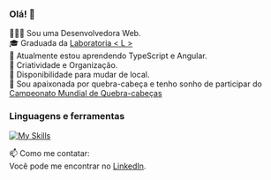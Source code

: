 ### Olá! 🙂

👩🏻‍💻 Sou uma Desenvolvedora Web.<br>
🎓 Graduada da [Laboratoria < L >](https://www.laboratoria.la/br)<br>
🔭 Atualmente estou aprendendo TypeScript e Angular.<br>
🎯 Criatividade e Organização.<br>
💼 Disponibilidade para mudar de local.<br>
:jigsaw: Sou apaixonada por quebra-cabeça e tenho sonho de participar do [Campeonato Mundial de Quebra-cabeças](https://www.worldjigsawpuzzle.org/)<br>

### Linguagens e ferramentas

[![My Skills](https://skillicons.dev/icons?i=html,css,javascript,typescript,nodejs,angular,firebase,jest,git,bootstrap,figma,vscode,trello,ps,ai,ae&theme=dark)](https://skillicons.dev)


📫 Como me contatar:<br>
Você pode me encontrar no [LinkedIn](https://www.linkedin.com/in/laosarah/).<br>
